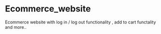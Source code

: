 # Ecommerce_website
 Ecommerce website with log in / log out functionality , add to cart functality and more..

